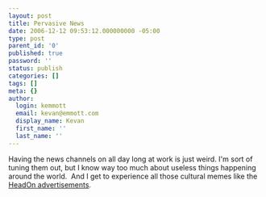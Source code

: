 ```yaml
---
layout: post
title: Pervasive News
date: 2006-12-12 09:53:12.000000000 -05:00
type: post
parent_id: '0'
published: true
password: ''
status: publish
categories: []
tags: []
meta: {}
author:
  login: kemmott
  email: kevan@emmott.com
  display_name: Kevan
  first_name: ''
  last_name: ''
---
```

<p>Having the news channels on all day long at work is just weird. I'm sort of tuning them out, but I know way too much about useless things happening around the world.  And I get to experience all those cultural memes like the <a href="http://en.wikipedia.org/wiki/HeadOn">HeadOn advertisements</a>.</p>
